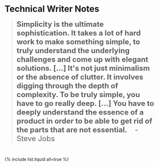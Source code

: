 # Technical Writer Notes  

> <font size=5 ><strong>Simplicity is the ultimate sophistication. It takes a lot of hard work to make something simple, to truly understand the underlying challenges and come up with elegant solutions. [...] It's not just minimalism or the absence of clutter. It involves digging through the depth of complexity. To be truly simple, you have to go really deep. [...] You have to deeply understand the essence of a product in order to be able to get rid of the parts that are not essential. </strong>  &nbsp;&nbsp; - Steve Jobs</font> 

<br/>

{% include list.liquid all=true %}